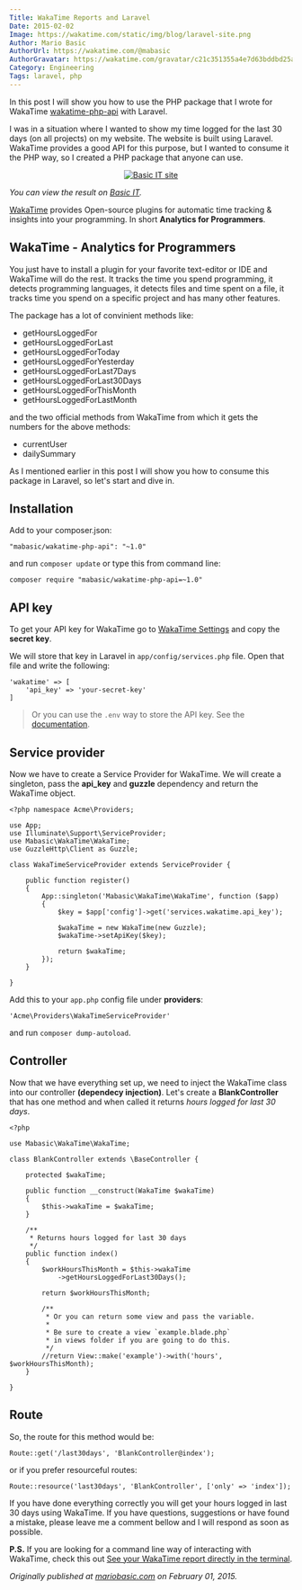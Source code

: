 ```yaml
---
Title: WakaTime Reports and Laravel
Date: 2015-02-02
Image: https://wakatime.com/static/img/blog/laravel-site.png
Author: Mario Basic
AuthorUrl: https://wakatime.com/@mabasic
AuthorGravatar: https://wakatime.com/gravatar/c21c351355a4e7d63bddbd25ab53b757
Category: Engineering
Tags: laravel, php
---
```

In this post I will show you how to use the PHP package that I wrote for WakaTime [wakatime-php-api](https://github.com/mabasic/wakatime-php-api) with Laravel.

I was in a situation where I wanted to show my time logged for the last 30 days (on all projects) on my website. The website is built using Laravel. WakaTime provides a good API for this purpose, but I wanted to consume it the PHP way, so I created a PHP package that anyone can use.

<p style="text-align:center;">
    <a href="http://basicit.company/"><img class="img-thumbnail" src="https://wakatime.com/static/img/blog/laravel-site.png" alt="Basic IT site" title="Basic IT site" /></a>
</p>

_You can view the result on [Basic IT](http://basicit.company)._

[WakaTime](https://wakatime.com) provides Open-source plugins for automatic time tracking & insights into your programming. In short **Analytics for Programmers**.

## WakaTime - Analytics for Programmers

You just have to install a plugin for your favorite text-editor or IDE and WakaTime will do the rest. It tracks the time you spend programming, it detects programming languages, it detects files and time spent on a file, it tracks time you spend on a specific project and has many other features.

The package has a lot of convinient methods like:

- getHoursLoggedFor
- getHoursLoggedForLast
- getHoursLoggedForToday
- getHoursLoggedForYesterday
- getHoursLoggedForLast7Days
- getHoursLoggedForLast30Days
- getHoursLoggedForThisMonth
- getHoursLoggedForLastMonth

and the two official methods from WakaTime
from which it gets the numbers for the above methods:

- currentUser
- dailySummary

As I mentioned earlier in this post I will show you how to consume this package in Laravel, so let's start and dive in.

## Installation

Add to your composer.json:

```
"mabasic/wakatime-php-api": "~1.0"
```

and run `composer update` or type this from command line:

```
composer require "mabasic/wakatime-php-api=~1.0"
```

## API key

To get your API key for WakaTime go to [WakaTime Settings](https://wakatime.com/settings) and copy the **secret key**.

We will store that key in Laravel in `app/config/services.php` file. Open that file and write the following:

```
'wakatime' => [
    'api_key' => 'your-secret-key'
]
```

> Or you can use the `.env` way to store the API key. See the [documentation](http://laravel.com/docs/4.2/configuration#protecting-sensitive-configuration).

## Service provider

Now we have to create a Service Provider for WakaTime. We will create a singleton, pass the **api_key** and **guzzle** dependency and return the WakaTime object.

```
<?php namespace Acme\Providers;

use App;
use Illuminate\Support\ServiceProvider;
use Mabasic\WakaTime\WakaTime;
use GuzzleHttp\Client as Guzzle;

class WakaTimeServiceProvider extends ServiceProvider {

    public function register()
    {
        App::singleton('Mabasic\WakaTime\WakaTime', function ($app)
        {
            $key = $app['config']->get('services.wakatime.api_key');

            $wakaTime = new WakaTime(new Guzzle);
            $wakaTime->setApiKey($key);

            return $wakaTime;
        });
    }

}

```

Add this to your `app.php` config file under **providers**:

```
'Acme\Providers\WakaTimeServiceProvider'
```

and run `composer dump-autoload`.

## Controller

Now that we have everything set up, we need to inject the WakaTime class into our controller **(dependecy injection)**. Let's create a **BlankController** that has one method and when called it returns _hours logged for last 30 days_.

```
<?php

use Mabasic\WakaTime\WakaTime;

class BlankController extends \BaseController {

    protected $wakaTime;

    public function __construct(WakaTime $wakaTime)
    {
        $this->wakaTime = $wakaTime;
    }

    /**
     * Returns hours logged for last 30 days
     */
    public function index()
    {
        $workHoursThisMonth = $this->wakaTime
            ->getHoursLoggedForLast30Days();

        return $workHoursThisMonth;

        /**
         * Or you can return some view and pass the variable.
         *
         * Be sure to create a view `example.blade.php`
         * in views folder if you are going to do this.
         */
        //return View::make('example')->with('hours', $workHoursThisMonth);
    }

}

```

## Route

So, the route for this method would be:

```
Route::get('/last30days', 'BlankController@index');
```

or if you prefer resourceful routes:

```
Route::resource('last30days', 'BlankController', ['only' => 'index']);
```

If you have done everything correctly you will get your hours logged in last 30 days using WakaTime. If you have questions, suggestions or have found a mistake, please leave me a comment bellow and I will respond as soon as possible.

**P.S.** If you are looking for a command line way of interacting with WakaTime, check this out [See your WakaTime report directly in the terminal](https://www.npmjs.com/package/wakatimecli).

_Originally published at [mariobasic.com](http://mariobasic.com/wakatime-reports-and-laravel/) on February 01, 2015._
